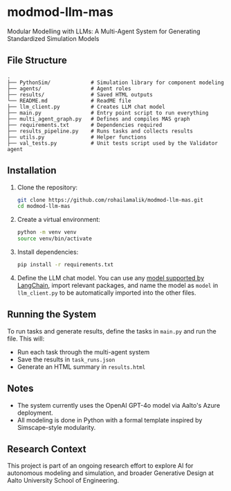 
# modmod-llm-mas

Modular Modelling with LLMs: A Multi-Agent System for Generating Standardized Simulation Models


## File Structure

```
.
├── PythonSim/             # Simulation library for component modeling
├── agents/                # Agent roles
├── results/               # Saved HTML outputs
└── README.md              # ReadME file
├── llm_client.py          # Creates LLM chat model
├── main.py                # Entry point script to run everything
├── multi_agent_graph.py   # Defines and compiles MAS graph
├── requirements.txt       # Dependencies required
├── results_pipeline.py    # Runs tasks and collects results
├── utils.py               # Helper functions
├── val_tests.py           # Unit tests script used by the Validator agent
```

## Installation

1. Clone the repository:
   ```bash
   git clone https://github.com/rohailamalik/modmod-llm-mas.git
   cd modmod-llm-mas
   ```

2. Create a virtual environment:
   ```bash
   python -m venv venv
   source venv/bin/activate 
   ```

3. Install dependencies:
   ```bash
   pip install -r requirements.txt
   ```

4. Define the LLM chat model. You can use any [model supported by LangChain](https://python.langchain.com/docs/integrations/chat/), import relevant packages, and name the model as ```model``` in ```llm_client.py``` to be automatically imported into the other files. 


## Running the System

To run tasks and generate results, define the tasks in ```main.py``` and run the file. This will:
- Run each task through the multi-agent system
- Save the results in `task_runs.json`
- Generate an HTML summary in `results.html`

## Notes

- The system currently uses the OpenAI GPT-4o model via Aalto's Azure deployment.
- All modeling is done in Python with a formal template inspired by Simscape-style modularity.

## Research Context

This project is part of an ongoing research effort to explore AI for autonomous modeling and simulation, and broader Generative Design at Aalto University School of Engineering.
